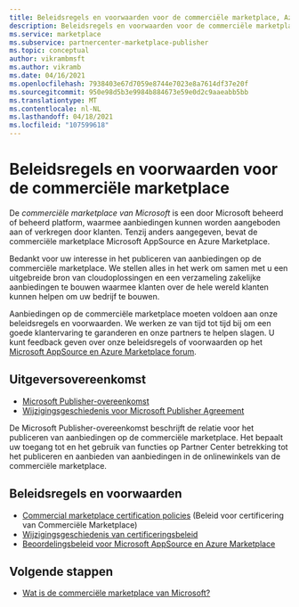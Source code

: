 ```yaml
---
title: Beleidsregels en voorwaarden voor de commerciële marketplace, Azure Marketplace
description: Beleidsregels en voorwaarden voor de commerciële marketplace van Microsoft zijn van toepassing op alle uitgevers en aanbiedingen in Azure Marketplace.
ms.service: marketplace
ms.subservice: partnercenter-marketplace-publisher
ms.topic: conceptual
author: vikrambmsft
ms.author: vikramb
ms.date: 04/16/2021
ms.openlocfilehash: 7938403e67d7059e8744e7023e8a7614df37e20f
ms.sourcegitcommit: 950e98d5b3e9984b884673e59e0d2c9aaeabb5bb
ms.translationtype: MT
ms.contentlocale: nl-NL
ms.lasthandoff: 04/18/2021
ms.locfileid: "107599618"
---
```

# <a name="commercial-marketplace-policies-and-terms"></a>Beleidsregels en voorwaarden voor de commerciële marketplace

De _commerciële marketplace van Microsoft_ is een door Microsoft beheerd of beheerd platform, waarmee aanbiedingen kunnen worden aangeboden aan of verkregen door klanten. Tenzij anders aangegeven, bevat de commerciële marketplace Microsoft AppSource en Azure Marketplace.

Bedankt voor uw interesse in het publiceren van aanbiedingen op de commerciële marketplace. We stellen alles in het werk om samen met u een uitgebreide bron van cloudoplossingen en een verzameling zakelijke aanbiedingen te bouwen waarmee klanten over de hele wereld klanten kunnen helpen om uw bedrijf te bouwen.

Aanbiedingen op de commerciële marketplace moeten voldoen aan onze beleidsregels en voorwaarden. We werken ze van tijd tot tijd bij om een goede klantervaring te garanderen en onze partners te helpen slagen. U kunt feedback geven over onze beleidsregels of voorwaarden op het [Microsoft AppSource en Azure Marketplace forum](https://www.microsoftpartnercommunity.com/t5/Azure-Marketplace-and-AppSource/bd-p/2222).

## <a name="publisher-agreement"></a>Uitgeversovereenkomst

- [Microsoft Publisher-overeenkomst](https://go.microsoft.com/fwlink/?LinkID=699560)
- [Wijzigingsgeschiedenis voor Microsoft Publisher Agreement](https://go.microsoft.com/fwlink/?linkid=2159975&clcid=0x409)

De Microsoft Publisher-overeenkomst beschrijft de relatie voor het publiceren van aanbiedingen op de commerciële marketplace. Het bepaalt uw toegang tot en het gebruik van functies op Partner Center betrekking tot het publiceren en aanbieden van aanbiedingen in de onlinewinkels van de commerciële marketplace.

## <a name="policies-and-terms"></a>Beleidsregels en voorwaarden

- [Commercial marketplace certification policies](/legal/marketplace/certification-policies?context=/azure/marketplace/context/context) (Beleid voor certificering van Commerciële Marketplace)
- [Wijzigingsgeschiedenis van certificeringsbeleid](/legal/marketplace/offer-policies-change-history)
- [Beoordelingsbeleid voor Microsoft AppSource en Azure Marketplace](/legal/marketplace/rating-review-policies?context=/azure/marketplace/context/context)

## <a name="next-steps"></a>Volgende stappen

- [Wat is de commerciële marketplace van Microsoft?](overview.md)
